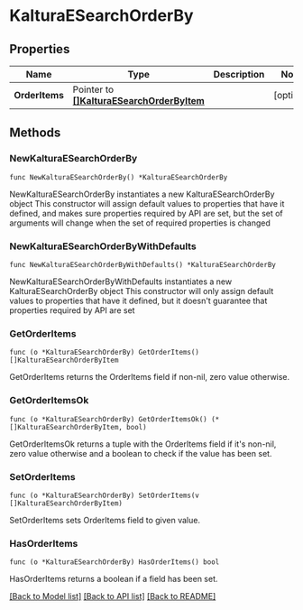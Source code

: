 # KalturaESearchOrderBy

## Properties

Name | Type | Description | Notes
------------ | ------------- | ------------- | -------------
**OrderItems** | Pointer to [**[]KalturaESearchOrderByItem**](KalturaESearchOrderByItem.md) |  | [optional] 

## Methods

### NewKalturaESearchOrderBy

`func NewKalturaESearchOrderBy() *KalturaESearchOrderBy`

NewKalturaESearchOrderBy instantiates a new KalturaESearchOrderBy object
This constructor will assign default values to properties that have it defined,
and makes sure properties required by API are set, but the set of arguments
will change when the set of required properties is changed

### NewKalturaESearchOrderByWithDefaults

`func NewKalturaESearchOrderByWithDefaults() *KalturaESearchOrderBy`

NewKalturaESearchOrderByWithDefaults instantiates a new KalturaESearchOrderBy object
This constructor will only assign default values to properties that have it defined,
but it doesn't guarantee that properties required by API are set

### GetOrderItems

`func (o *KalturaESearchOrderBy) GetOrderItems() []KalturaESearchOrderByItem`

GetOrderItems returns the OrderItems field if non-nil, zero value otherwise.

### GetOrderItemsOk

`func (o *KalturaESearchOrderBy) GetOrderItemsOk() (*[]KalturaESearchOrderByItem, bool)`

GetOrderItemsOk returns a tuple with the OrderItems field if it's non-nil, zero value otherwise
and a boolean to check if the value has been set.

### SetOrderItems

`func (o *KalturaESearchOrderBy) SetOrderItems(v []KalturaESearchOrderByItem)`

SetOrderItems sets OrderItems field to given value.

### HasOrderItems

`func (o *KalturaESearchOrderBy) HasOrderItems() bool`

HasOrderItems returns a boolean if a field has been set.


[[Back to Model list]](../README.md#documentation-for-models) [[Back to API list]](../README.md#documentation-for-api-endpoints) [[Back to README]](../README.md)


